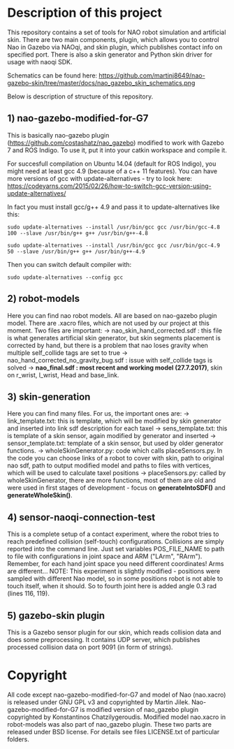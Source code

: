 # Description of this project
This repository contains a set of tools for NAO robot simulation and artificial skin. There are two main components, plugin, which allows you to control Nao in Gazebo via NAOqi, and skin plugin, which publishes contact info on specified port. There is also a skin generator and Python skin driver for usage with naoqi SDK.

Schematics can be found here:
https://github.com/martinj8649/nao-gazebo-skin/tree/master/docs/nao_gazebo_skin_schematics.png

Below is description of structure of this repository.

## 1) nao-gazebo-modified-for-G7
This is basically nao-gazebo plugin (https://github.com/costashatz/nao_gazebo) modified to work with Gazebo 7 and ROS Indigo.
To use it, put it into your catkin workspace and compile it. 

For succesfull compilation on Ubuntu 14.04 (default for ROS Indigo), you might need at least gcc 4.9 (because of a c++ 11 features). You can have more versions of gcc with update-alternatives - try to look here: https://codeyarns.com/2015/02/26/how-to-switch-gcc-version-using-update-alternatives/

In fact you must install gcc/g++ 4.9 and pass it to update-alternatives like this:

    sudo update-alternatives --install /usr/bin/gcc gcc /usr/bin/gcc-4.8 100 --slave /usr/bin/g++ g++ /usr/bin/g++-4.8

    sudo update-alternatives --install /usr/bin/gcc gcc /usr/bin/gcc-4.9 50 --slave /usr/bin/g++ g++ /usr/bin/g++-4.9

Then you can switch default compiler with:

    sudo update-alternatives --config gcc

## 2) robot-models
Here you can find nao robot models. All are based on nao-gazebo plugin model. There are .xacro files, which are not used by our project at this moment. Two files are important:
 -> nao_skin_hand_corrected.sdf : this file is what generates artificial skin generator, but skin segments placement is corrected by hand, but there is a problem that nao loses gravity when multiple self_collide tags are set to true
 -> nao_hand_corrected_no_gravity_bug.sdf : issue with self_collide tags is solved
 -> __nao_final.sdf : most recent and working model (27.7.2017)__, skin on r_wrist, l_wrist, Head and base_link.

## 3) skin-generation
Here you can find many files. For us, the important ones are:
-> link_template.txt: this is template, which will be modified by skin generator and inserted into link sdf description for each taxel
-> sens_template.txt: this is template of a skin sensor, again modified by generator and inserted
-> sensor_template.txt: template of a skin sensor, but used by older generator functions.
-> wholeSkinGenerator.py: code which calls placeSensors.py. In the code you can choose links of a robot to cover with skin, path to original nao sdf, path to output modified model and paths to files with vertices, which will be used to calculate taxel positions
-> placeSensors.py: called by wholeSkinGenerator, there are more functions, most of them 
are old and were used in first stages of development - focus on __generateIntoSDF()__ and __generateWholeSkin()__.

## 4) sensor-naoqi-connection-test
This is a complete setup of a contact experiment, where the robot tries to reach predefined collision (self-touch) configurations. Collisions are simply reported into the command line.
Just set variables POS_FILE_NAME to path to file with configurations in joint space and ARM ("LArm", "RArm"). Remember, for each hand joint space you need different coordinates! Arms are different...
NOTE: This experiment is slightly modified - positions were sampled with different Nao model, so in some positions robot is not able to touch itself, when it should. So to fourth joint here is added angle 0.3 rad (lines 116, 119).

## 5) gazebo-skin plugin
This is a Gazebo sensor plugin for our skin, which reads collision data and does some preprocessing. It contains UDP server, which publishes processed collision data on port 9091 (in form of strings).

# Copyright
All code except nao-gazebo-modified-for-G7 and model of Nao (nao.xacro) is released under GNU GPL v3 and copyrighted by Martin Jilek. Nao-gazebo-modified-for-G7 is modified version of nao_gazebo plugin copyrighted by Konstantinos Chatzilygeroudis. Modified model nao.xacro in robot-models was also part of nao_gazebo plugin. These two parts are released under BSD license. For details see files LICENSE.txt of particular folders.
